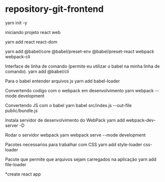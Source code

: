 # repository-git-frontend

yarn init -y

iniciando projeto react web

yarn add react react-dom

yarn add @babel/core @babel/preset-env @babel/preset-react webpack webpack-cli

Interface de linha de comando (permite eu utilizar o babel na minha linha de comando).
yarn add @babel/cli

Para o babel entender arquivos js
yarn add babel-loader

Convertendo codigo com o webpack em desenvolvimento
yarn webpack --mode development

Convertendo JS com o babel
yarn babel src/index.js --out-file public/bundle.js

Instala servidor de desenvolvimento do WebPack
yarn add webpack-dev-server -D

Rodar o servidor webpack
yarn webpack serve --mode development

Pacotes necessarios para trabalhar com CSS
yarn add style-loader css-loader

Pacote que permite que arquivos sejam carregados na aplicação
yarn add file-loader

*create react app